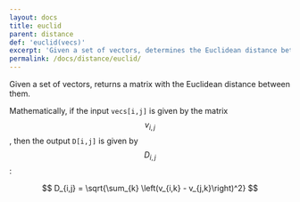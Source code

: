 ```yaml
---
layout: docs
title: euclid
parent: distance
def: 'euclid(vecs)'
excerpt: 'Given a set of vectors, determines the Euclidean distance between them.'
permalink: /docs/distance/euclid/
---
```

Given a set of vectors, returns a matrix with the Euclidean distance between them.

Mathematically, if the input `vecs[i,j]` is given by the matrix $$v_{i,j}$$, then the output
`D[i,j]` is given by $$D_{i,j}$$:

$$
D_{i,j} = \sqrt{\sum_{k} \left(v_{i,k} - v_{j,k}\right)^2}
$$